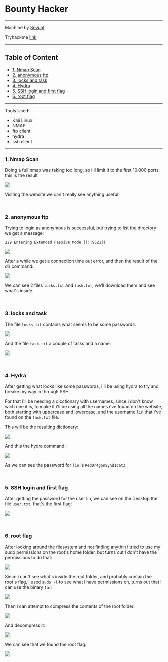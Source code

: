 # Bounty Hacker<!-- omit in toc -->

---

Machine by [Sevuhl](https://tryhackme.com/p/Sevuhl)

Tryhackme [link](https://tryhackme.com/room/cowboyhacker)

---

## Table of Content<!-- omit in toc -->

- [1. Nmap Scan](#1-nmap-scan)
- [2. anonymous ftp](#2-anonymous-ftp)
- [3. locks and task](#3-locks-and-task)
- [4. Hydra](#4-hydra)
- [5. SSH login and first flag](#5-ssh-login-and-first-flag)
- [6. root flag](#6-root-flag)

---

Tools Used:

- Kali Linux
- NMAP
- ftp client
- hydra
- ssh client

---

### 1. Nmap Scan

Doing a full nmap was taking too long, so i'll limit it to the first 10.000 ports, this is the result

![](img/bountyhacker01.png)

Visiting the website we can't really see anything useful.

<br>

### 2. anonymous ftp
   
Trying to login as anonymous is successful, but trying to list the directory we get a message:

`229 Entering Extended Passive Mode (|||9521|)`

![](img/bountyhacker02.png)

After a while we get a connection time out error, and then the result of the dir command:

![](img/bountyhacker03.png)

We can see 2 files `locks.txt` and `task.txt`, we'll download them and see what's inside.

<br>

### 3. locks and task

The file `locks.txt` contains what seems to be some passwords.

![](img/bountyhacker04.png)
        
And the file `task.txt` a couple of tasks and a name:

![](img/bountyhacker05.png)

<br>

### 4. Hydra
   
After getting what looks like some passwords, i'll be using hydra to try and breake my way in through SSH.

For that i'll be needing a dicctionary with usernames, since i don't know wich one it is, to make it i'll be using all the names i've found on the website, both starting with uppercase and lowercase, and the username `lin` that i've found on the `task.txt` file:

This will be the resulting dictionary:

![](img/bountyhacker06.png)

And this the hydra command:

![](img/bountyhacker07.png)

As we can see the password for `lin` is `RedDr4gonSynd1cat3`.

<br>

### 5. SSH login and first flag

After getting the password for the user lin, we can see on the Desktop the file `user.txt`, that's the first flag:

![](img/bountyhacker08.png)

<br>

### 6. root flag

After looking around the filesystem and not finding anythin i tried to use my sudo permissions on the root's home folder, but turns out I don't have the permissions to do that:

![](img/bountyhacker09.png)

Since i can't see what's inside the root folder, and probably contain the root's flag, i used `sudo -l` to see what i have permissions on, turns out that i can use the binary `tar`:


![](img/bountyhacker10.png)    

Then i can attempt to compress the contents of the root folder:

![](img/bountyhacker11.png)

And decompress it:

![](img/bountyhacker12.png)

We can see that we found the root flag:

![](img/bountyhacker13.png)